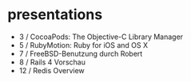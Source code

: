 presentations
=============

* 3 / CocoaPods: The Objective-C Library Manager
* 5 / RubyMotion: Ruby for iOS and OS X
* 7 / FreeBSD-Benutzung durch Robert
* 8 / Rails 4 Vorschau
* 12 / Redis Overview

